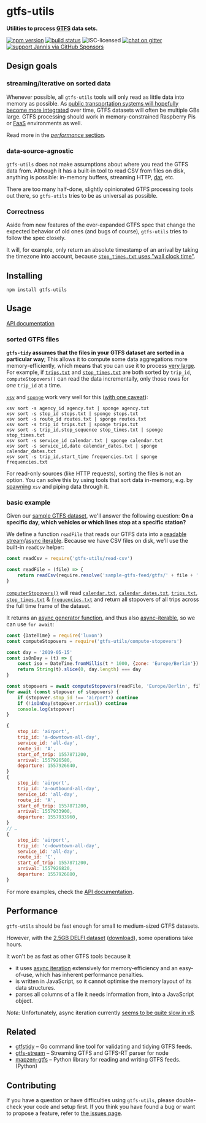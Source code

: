 # gtfs-utils

**Utilities to process [GTFS](https://gtfs.org/reference/static/) data sets.**

[![npm version](https://img.shields.io/npm/v/gtfs-utils.svg)](https://www.npmjs.com/package/gtfs-utils)
[![build status](https://api.travis-ci.org/public-transport/gtfs-utils.svg?branch=master)](https://travis-ci.org/public-transport/gtfs-utils)
![ISC-licensed](https://img.shields.io/github/license/public-transport/gtfs-utils.svg)
[![chat on gitter](https://badges.gitter.im/public-transport/Lobby.svg)](https://gitter.im/public-transport/Lobby)
[![support Jannis via GitHub Sponsors](https://img.shields.io/badge/support%20Jannis-donate-fa7664.svg)](https://github.com/sponsors/derhuerst)


## Design goals

### streaming/iterative on sorted data

Whenever possible, all `gtfs-utils` tools will only read as little data into memory as possible. As [public transportation systems will hopefully become more integrated](https://github.com/public-transport/why-linked-open-transit-data#why-linked-open-transit-data) over time, GTFS datasets will often be multiple GBs large. GTFS processing should work in memory-constrained Raspberry Pis or [FaaS](https://en.wikipedia.org/wiki/Function_as_a_service) environments as well.

Read more in the [*performance* section](#performance).

### data-source-agnostic

`gtfs-utils` does not make assumptions about where you read the GTFS data from. Although it has a built-in tool to read CSV from files on disk, anything is possible: in-memory buffers, streaming HTTP, [dat](https://dat.foundation), etc.

There are too many half-done, slightly opinionated GTFS processing tools out there, so `gtfs-utils` tries to be as universal as possible.

### Correctness

Aside from new features of the ever-expanded GTFS spec that change the expected behavior of old ones (and bugs of course), `gtfs-utils` tries to follow the spec closely.

It will, for example, only return an absolute timestamp of an arrival by taking the timezone into account, because [`stop_times.txt` uses "wall clock time"](https://gist.github.com/derhuerst/574edc94981a21ef0ce90713f1cff7f6).


## Installing

```shell
npm install gtfs-utils
```


## Usage

[API documentation](docs/api.md)

### sorted GTFS files

**`gtfs-tidy` assumes that the files in your GTFS dataset are sorted in a particular way**; This allows it to compute some data aggregations more memory-efficiently, which means that you can use it to process [very large](#performance). For example, if [`trips.txt`](https://gtfs.org/reference/static/#tripstxt) and [`stop_times.txt`](https://gtfs.org/reference/static/#stop_timestxt) are both sorted by `trip_id`, `computeStopovers()` can read the data incrementally, only those rows for *one* `trip_id` at a time.

[`xsv`](https://github.com/BurntSushi/xsv) and [`sponge`](https://linux.die.net/man/1/sponge) work very well for this ([with one caveat](https://github.com/BurntSushi/xsv/issues/142#issuecomment-647478949)):

```shell
xsv sort -s agency_id agency.txt | sponge agency.txt
xsv sort -s stop_id stops.txt | sponge stops.txt
xsv sort -s route_id routes.txt | sponge routes.txt
xsv sort -s trip_id trips.txt | sponge trips.txt
xsv sort -s trip_id,stop_sequence stop_times.txt | sponge stop_times.txt
xsv sort -s service_id calendar.txt | sponge calendar.txt
xsv sort -s service_id,date calendar_dates.txt | sponge calendar_dates.txt
xsv sort -s trip_id,start_time frequencies.txt | sponge frequencies.txt
```

For read-only sources (like HTTP requests), sorting the files is not an option. You can solve this by using tools that sort data in-memory, e.g. by [spawning](https://nodejs.org/docs/latest-v12.x/api/child_process.html#child_process_child_process_spawn_command_args_options) `xsv` and piping data through it.

### basic example

Given our [sample GTFS dataset](https://npmjs.com/package/sample-gtfs-feed), we'll answer the following question: **On a specific day, which vehicles or which lines stop at a specific station?**

We define a function `readFile` that reads our GTFS data into a [readable stream](https://nodejs.org/api/stream.html#stream_readable_streams)/[async iterable](https://developer.mozilla.org/en-US/docs/Web/JavaScript/Reference/Global_Objects/Symbol/asyncIterator). Because we have CSV files on disk, we'll use the built-in `readCsv` helper:

```js
const readCsv = require('gtfs-utils/read-csv')

const readFile = (file) => {
	return readCsv(require.resolve('sample-gtfs-feed/gtfs/' + file + '.txt'))
}
```

[`computerStopovers()`](docs/api.md#computestopovers) will read [`calendar.txt`](https://gtfs.org/reference/static/#calendartxt), [`calendar_dates.txt`](https://gtfs.org/reference/static/#calendar_datestxt), [`trips.txt`](https://gtfs.org/reference/static/#tripstxt), [`stop_times.txt`](https://gtfs.org/reference/static/#stop_timestxt) & [`frequencies.txt`](https://gtfs.org/reference/static/#frequenciestxt) and return all stopovers of all trips across the full time frame of the dataset.

It returns an [async generator function](https://javascript.info/async-iterators-generators#async-generators), and thus also [async-iterable](https://developer.mozilla.org/en-US/docs/Web/JavaScript/Reference/Global_Objects/Symbol/asyncIterator), so we can use `for await`:

```js
const {DateTime} = require('luxon')
const computeStopovers = require('gtfs-utils/compute-stopovers')

const day = '2019-05-15'
const isOnDay = (t) => {
	const iso = DateTime.fromMillis(t * 1000, {zone: 'Europe/Berlin'}).toISO()
	return String(t).slice(0, day.length) === day
}

const stopovers = await computeStopovers(readFile, 'Europe/Berlin', filters)
for await (const stopover of stopovers) {
	if (stopover.stop_id !== 'airport') continue
	if (!isOnDay(stopover.arrival)) continue
	console.log(stopover)
}
```

```js
{
	stop_id: 'airport',
	trip_id: 'a-downtown-all-day',
	service_id: 'all-day',
	route_id: 'A',
	start_of_trip: 1557871200,
	arrival: 1557926580,
	departure: 1557926640,
}
{
	stop_id: 'airport',
	trip_id: 'a-outbound-all-day',
	service_id: 'all-day',
	route_id: 'A',
	start_of_trip: 1557871200,
	arrival: 1557933900,
	departure: 1557933960,
}
// …
{
	stop_id: 'airport',
	trip_id: 'c-downtown-all-day',
	service_id: 'all-day',
	route_id: 'C',
	start_of_trip: 1557871200,
	arrival: 1557926820,
	departure: 1557926880,
}
```

For more examples, check the [API documentation](docs/api.md).


## Performance

`gtfs-utils` should be fast enough for small to medium-sized GTFS datasets.

However, with the [2.5GB DELFI dataset](https://www.opendata-oepnv.de/ht/de/organisation/delfi/startseite?tx_vrrkit_view%5Bdataset_name%5D=deutschlandweite-sollfahrplandaten-gtfs&tx_vrrkit_view%5Baction%5D=details&tx_vrrkit_view%5Bcontroller%5D=View) ([download](https://delfi-gtfs-url.now.sh/api/latest)), some operations take hours.

It won't be as fast as other GTFS tools because it

- it uses [async iteration](https://developer.mozilla.org/en-US/docs/Web/JavaScript/Reference/Global_Objects/Symbol/asyncIterator) extensively for memory-efficiency and an easy-of-use, which has inherent performance penalties.
- is written in JavaScript, so it cannot optimise the memory layout of its data structures.
- parses all columns of a file it needs information from, into a JavaScript object.

*Note:* Unfortunately, async iteration currently [seems to be quite slow in v8](https://github.com/nodejs/node/issues/31979).


## Related

- [gtfstidy](https://github.com/patrickbr/gtfstidy) – Go command line tool for validating and tidying GTFS feeds.
- [gtfs-stream](https://github.com/staeco/gtfs-stream) – Streaming GTFS and GTFS-RT parser for node
- [mapzen-gtfs](https://github.com/transitland/mapzen-gtfs) – Python library for reading and writing GTFS feeds. (Python)


## Contributing

If you have a question or have difficulties using `gtfs-utils`, please double-check your code and setup first. If you think you have found a bug or want to propose a feature, refer to [the issues page](https://github.com/public-transport/gtfs-utils/issues).

